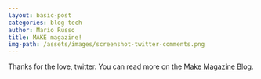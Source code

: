 ```yaml
---
layout: basic-post
categories: blog tech
author: Mario Russo
title: MAKE magazine!
img-path: /assets/images/screenshot-twitter-comments.png
---
```

Thanks for the love, twitter. You can read more on the [Make Magazine Blog](http://bit.ly/hzJzi5).
